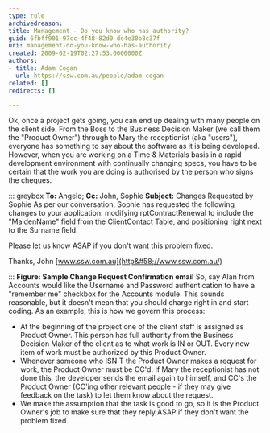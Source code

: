 ```yaml
---
type: rule
archivedreason: 
title: Management - Do you know who has authority?
guid: 6fbff901-97cc-4f48-82d0-de4e30b8c37f
uri: management-do-you-know-who-has-authority
created: 2009-02-19T02:27:53.0000000Z
authors:
- title: Adam Cogan
  url: https://ssw.com.au/people/adam-cogan
related: []
redirects: []

---
```


Ok, once a project gets going, you can end up dealing with many people on the client side. From the Boss to the Business Decision Maker (we call them the "Product Owner") through to Mary the receptionist (aka "users"), everyone has something to say about the software as it is being developed. However, when you are working on a Time & Materials basis in a rapid development environment with continually changing specs, you have to be certain that the work you are doing is authorised by the person who signs the cheques.

<!--endintro-->

::: greybox
 **To:** Angelo;
**Cc:** John, Sophie
**Subject:** Changes Requested by Sophie
As per our conversation, Sophie has requested the following changes to your application: modifying rptContractRenewal to include the "MaidenName" field from the ClientContact Table, and positioning right next to the Surname field.

Please let us know ASAP if you don't want this problem fixed.

Thanks, 
John
[www.ssw.com.au](http&#58;//www.ssw.com.au/)

:::
 **Figure: Sample Change Request Confirmation email** So, say Alan from Accounts would like the Username and Password authentication to have a "remember me" checkbox for the Accounts module. This sounds reasonable, but it doesn't mean that you should charge right in and start coding.
As an example, this is how we govern this process:

* At the beginning of the project one of the client staff is assigned as Product Owner. This person has full authority from the Business Decision Maker of the client as to what work is IN or OUT. Every new item of work must be authorized by this Product Owner.
* Whenever someone who ISN'T the Product Owner makes a request for work, the Product Owner must be CC'd. If Mary the receptionist has not done this, the developer sends the email again to himself, and CC's the Product Owner (CC'ing other relevant people - if they may give feedback on the task) to let them know about the request.
* We make the assumption that the task is good to go, so it is the Product Owner's job to make sure that they reply ASAP if they don't want the problem fixed.
